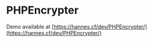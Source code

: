 # PHPEncrypter
Demo available at [https://hannes.cf/dev/PHPEncrypter/](https://hannes.cf/dev/PHPEncrypter/)
